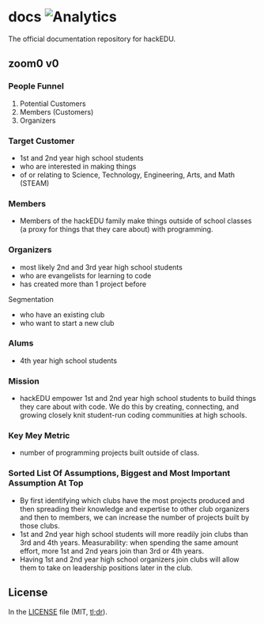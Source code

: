 # docs ![Analytics](https://ga-beacon.appspot.com/UA-47724303-2/docs/readme?pixel)

The official documentation repository for hackEDU.

## zoom0 v0

### People Funnel
1. Potential Customers
2. Members (Customers)
3. Organizers

### Target Customer
* 1st and 2nd year high school students
* who are interested in making things
* of or relating to Science, Technology, Engineering, Arts, and Math (STEAM)

### Members
* Members of the hackEDU family make things outside of school classes (a proxy for things that they care about) with programming.

### Organizers
* most likely 2nd and 3rd year high school students 
* who are evangelists for learning to code
* has created more than 1 project before

Segmentation
* who have an existing club
* who want to start a new club

### Alums

* 4th year high school students

### Mission
* hackEDU empower 1st and 2nd year high school students to build things they care about with code. We do this by creating, connecting, and growing closely knit student-run coding communities at high schools.


### Key Mey Metric
* number of programming projects built outside of class.

### Sorted List Of Assumptions, Biggest and Most Important Assumption At Top
* By first identifying which clubs have the most projects produced and then spreading their knowledge and expertise to other club organizers and then to members, we can increase the number of projects built by those clubs.
* 1st and 2nd year high school students will more readily join clubs than 3rd and 4th years. Measurability: when spending the same amount effort, more 1st and 2nd years join than 3rd or 4th years.
* Having 1st and 2nd year high school organizers join clubs will allow them to take on leadership positions later in the club. 


## License

In the [LICENSE](LICENSE) file
(MIT, [tl;dr](https://tldrlegal.com/license/mit-license)).
